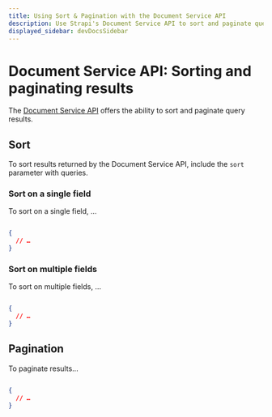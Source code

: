 ```yaml
---
title: Using Sort & Pagination with the Document Service API
description: Use Strapi's Document Service API to sort and paginate query results
displayed_sidebar: devDocsSidebar
---
```


# Document Service API: Sorting and paginating results

The [Document Service API](/dev-docs/api/document-service) offers the ability to sort and paginate query results.

## Sort

To sort results returned by the Document Service API, include the `sort` parameter with queries.

### Sort on a single field

To sort on a single field, …

<ApiCall noSideBySide>
<Request title="Example request">

```js

```

</Request>

<Response title="Example response">

```json
{
  // …
}
```

</Response>
</ApiCall>

### Sort on multiple fields

To sort on multiple fields, …

<ApiCall noSideBySide>
<Request title="Example request">

```js

```

</Request>

<Response title="Example response">

```json
{
  // …
}
```

</Response>
</ApiCall>

## Pagination

To paginate results…

<ApiCall noSideBySide>
<Request title="Example request">

```js

```

</Request>

<Response title="Example response">

```json
{
  // …
}
```

</Response>
</ApiCall>
